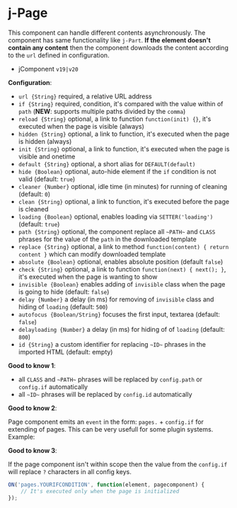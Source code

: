 # j-Page

This component can handle different contents asynchronously. The component has same functionality like `j-Part`. __If the element doesn't contain any content__ then the component downloads the content according to the `url` defined in configuration.

- jComponent `v19|v20`

__Configuration__:

- `url {String}` required, a relative URL address
- `if {String}` required, condition, it's compared with the value within of `path` (__NEW__: supports multiple paths divided by the `comma`)
- `reload {String}` optional, a link to function `function(init) {}`, it's executed when the page is visible (always)
- `hidden {String}` optional, a link to function, it's executed when the page is hidden (always)
- `init {String}` optional, a link to function, it's executed when the page is visible and onetime
- `default {String}` optional, a short alias for `DEFAULT(default)`
- `hide {Boolean}` optional, auto-hide element if the `if` condition is not valid (default: `true`)
- `cleaner {Number}` optional, idle time (in minutes) for running of cleaning (default: `0`)
- `clean {String}` optional, a link to function, it's executed before the page is cleaned
- `loading {Boolean}` optional, enables loading via `SETTER('loading')` (default: `true`)
- `path {String}` optional, the component replace all `~PATH~` and `CLASS` phrases for the value of the `path` in the downloaded template
- `replace {String}` optional, a link to method `function(content) { return content }` which can modify downloaded template
- `absolute {Boolean}` optional, enables absolute position (default `false`)
- `check {String}` optional, a link to function `function(next) { next(); }`, it's executed when the page is wanting to show
- `invisible {Boolean}` enables adding of `invisible` class when the page is going to hide (default: `false`)
- `delay {Number}` a delay (in ms) for removing of `invisible` class and hiding of `loading` (default: `500`)
- `autofocus {Boolean/String}` focuses the first input, textarea (default: `false`)
- `delayloading {Number}` a delay (in ms) for hiding of of `loading` (default: `800`)
- `id {String}` a custom identifier for replacing `~ID~` phrases in the imported HTML (default: empty)

__Good to know 1__:

- all `CLASS` and `~PATH~` phrases will be replaced by `config.path` or `config.if` automatically
- all `~ID~` phrases will be replaced by `config.id` automatically

__Good to know 2__:

Page component emits an `event` in the form: `pages.` + `config.if` for extending of pages. This can be very usefull for some plugin systems. Example:

__Good to know 3__:

If the page component isn't within scope then the value from the `config.if` will replace `?` characters in all config keys.

```js
ON('pages.YOURIFCONDITION', function(element, pagecomponent) {
	// It's executed only when the page is initialized
});
```
